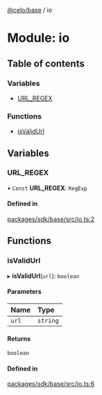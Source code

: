 [@celo/base](../README.md) / io

# Module: io

## Table of contents

### Variables

- [URL\_REGEX](io.md#url_regex)

### Functions

- [isValidUrl](io.md#isvalidurl)

## Variables

### URL\_REGEX

• `Const` **URL\_REGEX**: `RegExp`

#### Defined in

[packages/sdk/base/src/io.ts:2](https://github.com/celo-org/developer-tooling/blob/master/packages/sdk/base/src/io.ts#L2)

## Functions

### isValidUrl

▸ **isValidUrl**(`url`): `boolean`

#### Parameters

| Name | Type |
| :------ | :------ |
| `url` | `string` |

#### Returns

`boolean`

#### Defined in

[packages/sdk/base/src/io.ts:6](https://github.com/celo-org/developer-tooling/blob/master/packages/sdk/base/src/io.ts#L6)
